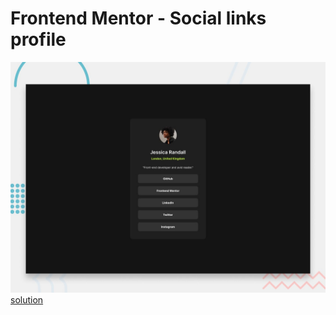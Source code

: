 # Frontend Mentor - Social links profile

![Design preview for the Social links profile coding challenge](./design/desktop-preview.jpg)
 [solution](https://fabianajmge.github.io/social-links-profile)
